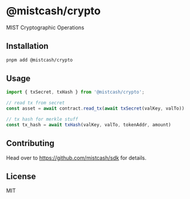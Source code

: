 # @mistcash/crypto

MIST Cryptographic Operations

## Installation

```sh
pnpm add @mistcash/crypto
```

## Usage

```js
import { txSecret, txHash } from '@mistcash/crypto';

// read tx from secret
const asset = await contract.read_tx(await txSecret(valKey, valTo))

// tx hash for merkle stuff
const tx_hash = await txHash(valKey, valTo, tokenAddr, amount)
```

## Contributing

Head over to https://github.com/mistcash/sdk for details.

## License

MIT
